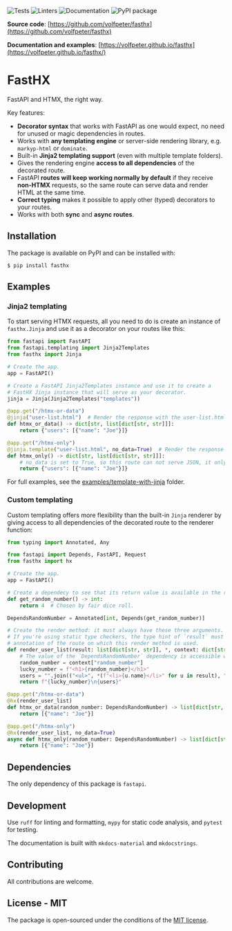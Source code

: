 ![Tests](https://github.com/volfpeter/fasthx/actions/workflows/tests.yml/badge.svg)
![Linters](https://github.com/volfpeter/fasthx/actions/workflows/linters.yml/badge.svg)
![Documentation](https://github.com/volfpeter/fasthx/actions/workflows/build-docs.yml/badge.svg)
![PyPI package](https://img.shields.io/pypi/v/fasthx?color=%2334D058&label=PyPI%20Package)

**Source code**: [https://github.com/volfpeter/fasthx](https://github.com/volfpeter/fasthx)

**Documentation and examples**: [https://volfpeter.github.io/fasthx](https://volfpeter.github.io/fasthx/)

# FastHX

FastAPI and HTMX, the right way.

Key features:

- **Decorator syntax** that works with FastAPI as one would expect, no need for unused or magic dependencies in routes.
- Works with **any templating engine** or server-side rendering library, e.g. `markyp-html` or `dominate`.
- Built-in **Jinja2 templating support** (even with multiple template folders).
- Gives the rendering engine **access to all dependencies** of the decorated route.
- FastAPI **routes will keep working normally by default** if they receive **non-HTMX** requests, so the same route can serve data and render HTML at the same time.
- **Correct typing** makes it possible to apply other (typed) decorators to your routes.
- Works with both **sync** and **async routes**.

## Installation

The package is available on PyPI and can be installed with:

```console
$ pip install fasthx
```

## Examples

### Jinja2 templating

To start serving HTMX requests, all you need to do is create an instance of `fasthx.Jinja` and use it as a decorator on your routes like this:

```python
from fastapi import FastAPI
from fastapi.templating import Jinja2Templates
from fasthx import Jinja

# Create the app.
app = FastAPI()

# Create a FastAPI Jinja2Templates instance and use it to create a
# FastHX Jinja instance that will serve as your decorator.
jinja = Jinja(Jinja2Templates("templates"))

@app.get("/htmx-or-data")
@jinja("user-list.html")  # Render the response with the user-list.html template.
def htmx_or_data() -> dict[str, list[dict[str, str]]]:
    return {"users": [{"name": "Joe"}]}

@app.get("/htmx-only")
@jinja.template("user-list.html", no_data=True)  # Render the response with the user-list.html template.
def htmx_only() -> dict[str, list[dict[str, str]]]:
    # no_data is set to True, so this route can not serve JSON, it only responds to HTMX requests.
    return {"users": [{"name": "Joe"}]}
```

For full examples, see the [examples/template-with-jinja](https://github.com/volfpeter/fasthx/tree/main/examples) folder.

### Custom templating

Custom templating offers more flexibility than the built-in `Jinja` renderer by giving access to all dependencies of the decorated route to the renderer function:

```python
from typing import Annotated, Any

from fastapi import Depends, FastAPI, Request
from fasthx import hx

# Create the app.
app = FastAPI()

# Create a dependecy to see that its return value is available in the render function.
def get_random_number() -> int:
    return 4  # Chosen by fair dice roll.

DependsRandomNumber = Annotated[int, Depends(get_random_number)]

# Create the render method: it must always have these three arguments.
# If you're using static type checkers, the type hint of `result` must match the return type
# annotation of the route on which this render method is used.
def render_user_list(result: list[dict[str, str]], *, context: dict[str, Any], request: Request) -> str:
    # The value of the `DependsRandomNumber` dependency is accessible with the same name as in the route.
    random_number = context["random_number"]
    lucky_number = f"<h1>{random_number}</h1>"
    users = "".join(("<ul>", *(f"<li>{u.name}</li>" for u in result), "</ul>"))
    return f"{lucky_number}\n{users}"

@app.get("/htmx-or-data")
@hx(render_user_list)
def htmx_or_data(random_number: DependsRandomNumber) -> list[dict[str, str]]:
    return [{"name": "Joe"}]

@app.get("/htmx-only")
@hx(render_user_list, no_data=True)
async def htmx_only(random_number: DependsRandomNumber) -> list[dict[str, str]]:
    return [{"name": "Joe"}]
```

## Dependencies

The only dependency of this package is `fastapi`.

## Development

Use `ruff` for linting and formatting, `mypy` for static code analysis, and `pytest` for testing.

The documentation is built with `mkdocs-material` and `mkdocstrings`.

## Contributing

All contributions are welcome.

## License - MIT

The package is open-sourced under the conditions of the [MIT license](https://choosealicense.com/licenses/mit/).
